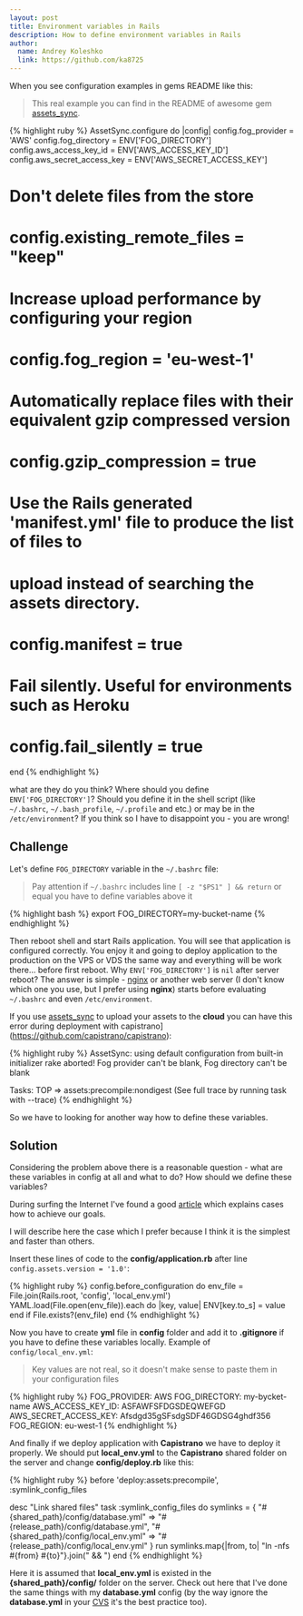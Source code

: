 ```yaml
---
layout: post
title: Environment variables in Rails
description: How to define environment variables in Rails
author:
  name: Andrey Koleshko
  link: https://github.com/ka8725
---
```


When you see configuration examples in gems README like this:

> This real example you can find in the README of awesome gem [assets_sync](https://github.com/rumblelabs/asset_sync).

{% highlight ruby %}
AssetSync.configure do |config|
  config.fog_provider = 'AWS'
  config.fog_directory = ENV['FOG_DIRECTORY']
  config.aws_access_key_id = ENV['AWS_ACCESS_KEY_ID']
  config.aws_secret_access_key = ENV['AWS_SECRET_ACCESS_KEY']

  # Don't delete files from the store
  # config.existing_remote_files = "keep"
  #
  # Increase upload performance by configuring your region
  # config.fog_region = 'eu-west-1'
  #
  # Automatically replace files with their equivalent gzip compressed version
  # config.gzip_compression = true
  #
  # Use the Rails generated 'manifest.yml' file to produce the list of files to
  # upload instead of searching the assets directory.
  # config.manifest = true
  #
  # Fail silently.  Useful for environments such as Heroku
  # config.fail_silently = true
end
{% endhighlight %}

what are they do you think?
Where should you define `ENV['FOG_DIRECTORY']`? Should you define it in the shell script (like `~/.bashrc`, `~/.bash_profile`, `~/.profile` and etc.) or may be in the `/etc/environment`? If you think so I have to disappoint you - you are wrong!

<!-- full start -->

## Challenge

Let's define `FOG_DIRECTORY` variable in the `~/.bashrc` file:

> Pay attention if `~/.bashrc` includes line `[ -z "$PS1" ] && return` or equal you have to define variables above it

{% highlight bash %}
export FOG_DIRECTORY=my-bucket-name
{% endhighlight %}

Then reboot shell and start Rails application. You will see that application is configured correctly. You enjoy it and going to deploy application to the production on the VPS or VDS the same way and everything will be work there... before first reboot. Why `ENV['FOG_DIRECTORY']` is `nil` after server reboot? The answer is simple - [nginx](http://nginx.org/) or another web server (I don't know which one you use, but I prefer using **nginx**) starts before evaluating `~/.bashrc` and even `/etc/environment`.

If you use [assets_sync](https://github.com/rumblelabs/asset_sync) to upload your assets to the **cloud** you can have this error during deployment with capistrano](https://github.com/capistrano/capistrano):

{% highlight ruby %}
AssetSync: using default configuration from built-in initializer
rake aborted!
Fog provider can't be blank, Fog directory can't be blank

Tasks: TOP => assets:precompile:nondigest
(See full trace by running task with --trace)
{% endhighlight %}

So we have to looking for another way how to define these variables.

## Solution

Considering the problem above there is a reasonable question - what are these variables in config at all and what to do? How should we define these variables?

During surfing the Internet I've found a good [article](http://railsapps.github.com/rails-environment-variables.html) which explains cases how to achieve our goals.

I will describe here the case which I prefer because I think it is the simplest and faster than others.

Insert these lines of code to the **config/application.rb** after line `config.assets.version = '1.0'`:

{% highlight ruby %}
config.before_configuration do
  env_file = File.join(Rails.root, 'config', 'local_env.yml')
  YAML.load(File.open(env_file)).each do |key, value|
    ENV[key.to_s] = value
  end if File.exists?(env_file)
end
{% endhighlight %}


Now you have to create **yml** file in **config** folder and add it to **.gitignore** if you have to define these variables locally. Example of `config/local_env.yml`:

> Key values are not real, so it doesn't make sense to paste them in your configuration files

{% highlight ruby %}
FOG_PROVIDER: AWS
FOG_DIRECTORY: my-bycket-name
AWS_ACCESS_KEY_ID: ASFAWFSFDGSDEQWEFGD
AWS_SECRET_ACCESS_KEY: Afsdgd35gSFsdgSDF46GDSG4ghdf356
FOG_REGION: eu-west-1
{% endhighlight %}


And finally if we deploy application with **Capistrano** we have to deploy it properly. We should put **local_env.yml** to the **Capistrano** shared folder on the server and change **config/deploy.rb** like this:

{% highlight ruby %}
before 'deploy:assets:precompile', :symlink_config_files

desc "Link shared files"
task :symlink_config_files do
  symlinks = {
    "#{shared_path}/config/database.yml" => "#{release_path}/config/database.yml",
    "#{shared_path}/config/local_env.yml" => "#{release_path}/config/local_env.yml"
  }
  run symlinks.map{|from, to| "ln -nfs #{from} #{to}"}.join(" && ")
end
{% endhighlight %}


Here it is assumed that **local_env.yml** is existed in the **{shared_path}/config/** folder on the server. Check out here that I've done the same things with my **database.yml** config (by the way ignore the **database.yml** in your [CVS](http://en.wikipedia.org/wiki/Concurrent_Versions_System) it's the best practice too).

<!-- full end -->
